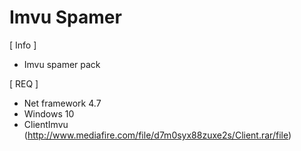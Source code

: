 # Imvu Spamer 

[ Info ]

- Imvu spamer pack

[ REQ ]

- Net framework 4.7
- Windows 10 
- ClientImvu (http://www.mediafire.com/file/d7m0syx88zuxe2s/Client.rar/file)

